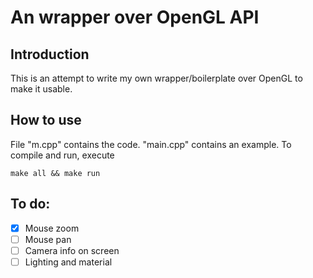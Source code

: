 # An wrapper over OpenGL API

## Introduction
This is an attempt to write my own wrapper/boilerplate over OpenGL to make it usable. 

## How to use
File "m.cpp" contains the code. "main.cpp" contains an example. To compile and run, execute
```
make all && make run
```

## To do:
- [x] Mouse zoom
- [ ] Mouse pan 
- [ ] Camera info on screen
- [ ] Lighting and material 

